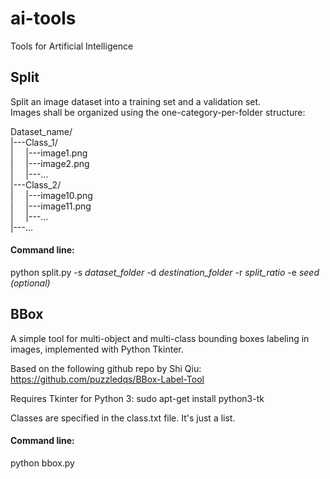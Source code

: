 # ai-tools
Tools for Artificial Intelligence

## Split

Split an image dataset into a training set and a validation set.
<br/>
Images shall be organized using the one-category-per-folder structure:

Dataset_name/<br/>
|---Class_1/<br/>
|&nbsp;&nbsp;&nbsp;&nbsp;&nbsp;|---image1.png<br/>
|&nbsp;&nbsp;&nbsp;&nbsp;&nbsp;|---image2.png<br/>
|&nbsp;&nbsp;&nbsp;&nbsp;&nbsp;|---...<br/>
|---Class_2/<br/>
|&nbsp;&nbsp;&nbsp;&nbsp;&nbsp;|---image10.png<br/>
|&nbsp;&nbsp;&nbsp;&nbsp;&nbsp;|---image11.png<br/>
|&nbsp;&nbsp;&nbsp;&nbsp;&nbsp;|---...<br/>
|---...<br/>

#### Command line:
python split.py -s *dataset_folder* -d *destination_folder* -r *split_ratio* -e *seed (optional)*


## BBox

A simple tool for multi-object and multi-class bounding boxes labeling in images, implemented with Python Tkinter.

Based on the following github repo by Shi Qiu:
https://github.com/puzzledqs/BBox-Label-Tool

Requires Tkinter for Python 3:
sudo apt-get install python3-tk

Classes are specified in the class.txt file. It's just a list.

#### Command line:
python bbox.py

